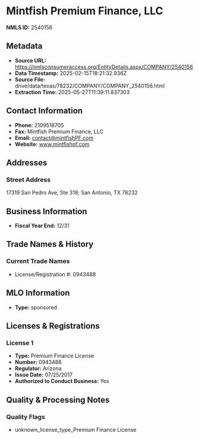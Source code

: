 # Mintfish Premium Finance, LLC

**NMLS ID:** 2540156

## Metadata
- **Source URL:** https://nmlsconsumeraccess.org/EntityDetails.aspx/COMPANY/2540156
- **Data Timestamp:** 2025-02-15T18:21:32.936Z
- **Source File:** drive/data/texas/78232/COMPANY/COMPANY_2540156.html
- **Extraction Time:** 2025-05-27T11:39:11.837303

## Contact Information
- **Phone:** 2109518705
- **Fax:** Mintfish Premium Finance, LLC
- **Email:** contact@mintfishPF.com
- **Website:** www.mintfishpf.com

## Addresses
### Street Address
17319 San Pedro Ave, Ste 318; San Antonio, TX 78232

## Business Information
- **Fiscal Year End:** 12/31

## Trade Names & History
### Current Trade Names
- License/Registration #: 0943488

## MLO Information
- **Type:** sponsored

## Licenses & Registrations

### License 1
- **Type:** Premium Finance License
- **Number:** 0943488
- **Regulator:** Arizona
- **Issue Date:** 07/25/2017
- **Authorized to Conduct Business:** Yes

## Quality & Processing Notes
### Quality Flags
- unknown_license_type_Premium Finance License

